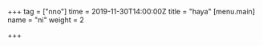 +++
tag = ["nno"]
time = 2019-11-30T14:00:00Z
title = "haya"
[menu.main]
name = "ni"
weight = 2

+++
